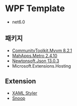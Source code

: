 # WPF Template

- net6.0

## 패키지
- [CommunityToolkit.Mvvm 8.2.1](https://github.com/CommunityToolkit/dotnet)
- [MahApps.Metro 2.4.10](https://github.com/MahApps/MahApps.Metro)
- [Newtonsoft.Json 13.0.3](https://www.newtonsoft.com/json)
- Microsoft.Extensions.Hosting

## Extension
- [XAML Styler](https://marketplace.visualstudio.com/items?itemName=TeamXavalon.XAMLStyler)
- [Snoop](https://github.com/snoopwpf/snoopwpf)
